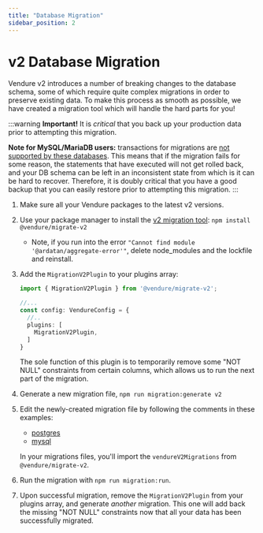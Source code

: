 ```yaml
---
title: "Database Migration"
sidebar_position: 2
---
```


# v2 Database Migration

Vendure v2 introduces a number of breaking changes to the database schema, some of which require quite complex migrations in order to preserve existing data. To make this process as smooth as possible, we have created a migration tool which will handle the hard parts for you!

:::warning
**Important!** It is _critical_ that you back up your production data prior to attempting this migration.

**Note for MySQL/MariaDB users:** transactions for migrations are [not supported by these databases](https://dev.mysql.com/doc/refman/5.7/en/cannot-roll-back.html). This means that if the migration fails for some reason, the statements that have executed will not get rolled back, and your DB schema can be left in an inconsistent state from which is it can be hard to recover. Therefore, it is doubly critical that you have a good backup that you can easily restore prior to attempting this migration.
:::

1. Make sure all your Vendure packages to the latest v2 versions.
2. Use your package manager to install the [v2 migration tool](https://github.com/vendure-ecommerce/v2-migration-tool): `npm install @vendure/migrate-v2`
    - Note, if you run into the error `"Cannot find module '@ardatan/aggregate-error'"`, delete node_modules and the lockfile and reinstall.
3. Add the `MigrationV2Plugin` to your plugins array:
   ```ts
   import { MigrationV2Plugin } from '@vendure/migrate-v2';
   
   //...
   const config: VendureConfig = {
     //..
     plugins: [
       MigrationV2Plugin,
     ]
   }
   ```
   The sole function of this plugin is to temporarily remove some "NOT NULL" constraints from certain columns, which allows us to run the next part of the migration.
4. Generate a new migration file, `npm run migration:generate v2`
5. Edit the newly-created migration file by following the comments in these examples: 
    - [postgres](https://github.com/vendure-ecommerce/v2-migration-tool/blob/master/src/migrations/1686649098749-v201-postgres.ts)
    - [mysql](https://github.com/vendure-ecommerce/v2-migration-tool/blob/master/src/migrations/1686655918823-v201-mysql.ts)

   In your migrations files, you'll import the `vendureV2Migrations` from `@vendure/migrate-v2`.
6. Run the migration with `npm run migration:run`.
7. Upon successful migration, remove the `MigrationV2Plugin` from your plugins array, and generate _another_ migration. This one will add back the missing "NOT NULL" constraints now that all your data has been successfully migrated.
